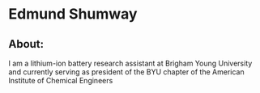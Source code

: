 # Edmund Shumway

## About: 

I am a lithium-ion battery research assistant at Brigham Young University and currently serving as president of the BYU chapter of the American Institute of Chemical Engineers


